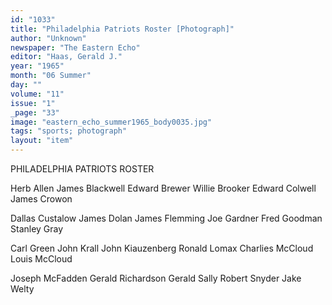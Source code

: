 ```yaml
---
id: "1033"
title: "Philadelphia Patriots Roster [Photograph]"
author: "Unknown"
newspaper: "The Eastern Echo"
editor: "Haas, Gerald J."
year: "1965"
month: "06 Summer"
day: ""
volume: "11"
issue: "1"
_page: "33"
image: "eastern_echo_summer1965_body0035.jpg"
tags: "sports; photograph"
layout: "item"
---
```

PHILADELPHIA PATRIOTS ROSTER

Herb Allen
James Blackwell
Edward Brewer
Willie Brooker
Edward Colwell
James Crowon

Dallas Custalow
James Dolan
James Flemming
Joe Gardner
Fred Goodman
Stanley Gray

Carl Green
John Krall
John Kiauzenberg
Ronald Lomax
Charlies McCloud
Louis McCloud

Joseph McFadden
Gerald Richardson
Gerald Sally
Robert Snyder
Jake Welty
